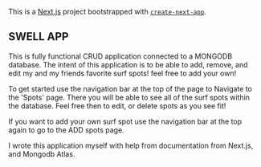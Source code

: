 This is a [Next.js](https://nextjs.org/) project bootstrapped with [`create-next-app`](https://github.com/vercel/next.js/tree/canary/packages/create-next-app).

## SWELL APP

This is fully functional CRUD application connected to a MONGODB database. The intent of this application is to be able to add, remove, and edit my and my friends favorite surf spots! feel free to add your own!

To get started use the navigation bar at the top of the page to Navigate to the 'Spots' page. There you will be able to see all of the surf spots within the database. Feel free then to edit, or delete spots as you see fit! 

If you want to add your own surf spot use the navigation bar at the top again to go to the ADD spots page.

I wrote this application myself with help from documentation from Next.js, and Mongodb Atlas. 

